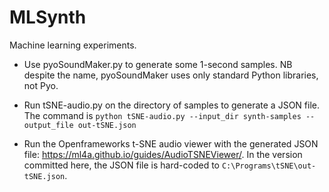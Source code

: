 # MLSynth

Machine learning experiments.

* Use pyoSoundMaker.py to generate some 1-second samples. NB despite the name, pyoSoundMaker uses only standard Python libraries, not Pyo.

* Run tSNE-audio.py on the directory of samples to generate a JSON file. The command is `python tSNE-audio.py --input_dir synth-samples --output_file out-tSNE.json`

* Run the Openframeworks t-SNE audio viewer with the generated JSON file: https://ml4a.github.io/guides/AudioTSNEViewer/. In the version committed here, the JSON file is hard-coded to `C:\Programs\tSNE\out-tSNE.json`.
